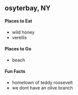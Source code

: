## osyterbay, NY

#### Places to Eat
- wild honey
- verellis

#### Places to Go
- beach

#### Fun Facts
- hometown of teddy roosevelt
- we dont have an olive branch

